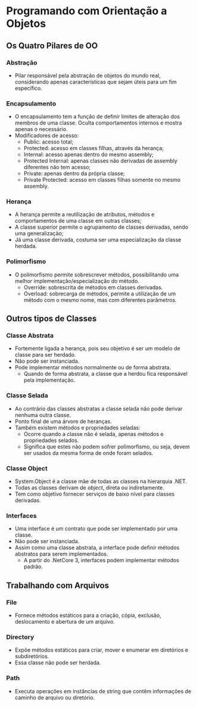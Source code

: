 # Programando com Orientação a Objetos

## Os Quatro Pilares de OO

### Abstração

- Pilar responsável pela abstração de objetos do mundo real, considerando apenas características que sejam úteis para um fim específico.

### Encapsulamento

- O encapsulamento tem a função de definir limites de alteração dos membros de uma classe. Oculta comportamentos internos e mostra apenas o necessário.
- Modificadores de acesso:
  - Public: acesso total;
  - Protected: acesso em classes filhas, através da herança;
  - Internal: acesso apenas dentro do mesmo assembly;
  - Protected Internal: apenas classes não derivadas de assembly diferentes não tem acesso;
  - Private: apenas dentro da própria classe;
  - Private Protected: acesso em classes filhas somente no mesmo assembly.

### Herança

- A herança permite a reutilização de atributos, métodos e comportamentos de uma classe em outras classes;
- A classe superior permite o agrupamento de classes derivadas, sendo uma generalização;
- Já uma classe derivada, costuma ser uma especialização da classe herdada.

### Polimorfismo

- O polimorfismo permite sobrescrever métodos, possibilitando uma melhor implementação/especialização do método.
  - Override: sobrescrita de métodos em classes derivadas.
  - Overload: sobrecarga de métodos, permite a utilização de um método com o mesmo nome, mas com diferentes parâmetros.

## Outros tipos de Classes

### Classe Abstrata

- Fortemente ligada a herança, pois seu objetivo é ser um modelo de classe para ser herdado.
- Não pode ser instanciada.
- Pode implementar métodos normalmente ou de forma abstrata.
  - Quando de forma abstrata, a classe que a herdou fica responsável pela implementação.
  
### Classe Selada

- Ao contrário das classes abstratas a classe selada não pode derivar nenhuma outra classe.
- Ponto final de uma árvore de heranças.
- Também existem métodos e propriedades seladas:
  - Ocorre quando a classe não é selada, apenas métodos e propriedades selados.
  - Significa que estes não podem sofrer polimorfismo, ou seja, devem ser usados da mesma forma de onde foram selados.

### Classe Object

- System.Object é a classe mãe de todas as classes na hierarquia .NET.
- Todas as classes derivam de *object*, direta ou indiretamente.
- Tem como objetivo fornecer serviços de baixo nível para classes derivadas.

### Interfaces

- Uma interface é um contrato que pode ser implementado por uma classe.
- Não pode ser instanciada.
- Assim como uma classe abstrata, a interface pode definir métodos abstratos para serem implementados.
  - A partir do .NetCore 3, interfaces podem implementar métodos padrão.

## Trabalhando com Arquivos

### File

- Fornece métodos estáticos para a criação, cópia, exclusão, deslocamento e abertura de um arquivo.

### Directory

- Expõe métodos estáticos para criar, mover e enumerar em diretórios e subdiretórios.
- Essa classe não pode ser herdada.

### Path

- Executa operações em instâncias de string que contêm informações de caminho de arquivo ou diretório.
